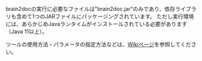 brain2docの実行に必要なファイルは"brain2doc.jar"のみであり、依存ライブラリも含めて1つのJARファイルにパッケージングされています。
ただし実行環境には、あらかじめJavaランタイムがインストールされている必要があります（Java 11以上）。

ツールの使用方法・パラメータの指定方法などは、[Wikiページ](https://github.com/KenyaSaitoh/brain2doc/wiki)を参照してください。
